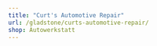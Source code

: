 ```yaml
---
title: "Curt's Automotive Repair"
url: /gladstone/curts-automotive-repair/
shop: Autowerkstatt
---
```

